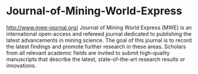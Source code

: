 Journal-of-Mining-World-Express
===============================

http://www.mwe-journal.org/
Journal of Mining World Express (MWE) is an international open-access and refereed journal dedicated to publishing the latest advancements in mining science. The goal of this journal is to record the latest findings and promote further research in these areas. Scholars from all relevant academic fields are invited to submit high-quality manuscripts that describe the latest, state-of-the-art research results or innovations.
